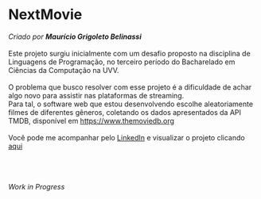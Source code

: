 # NextMovie  
*Criado por **Maurício Grigoleto Belinassi***<br><br>
Este projeto surgiu inicialmente com um desafio proposto na disciplina de Linguagens de Programação, no terceiro período do Bacharelado em Ciências da Computação na UVV.<br><br> 
O problema que busco resolver com esse projeto é a dificuldade de achar algo novo para assistir nas plataformas de streaming.  
Para tal, o software web que estou desenvolvendo escolhe aleatoriamente filmes de diferentes gêneros, coletando os dados apresentados da API TMDB, disponível em https://www.themoviedb.org <br> <br> 
Você pode me acompanhar pelo [LinkedIn](https://www.linkedin.com/in/maurício-grigoleto-794366228/) e visualizar o projeto clicando [aqui](https://mgrigoleto.github.io/NextMovie/) <br> <br> <br> <br>   

*Work in Progress*
